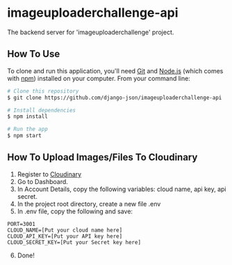 # imageuploaderchallenge-api
The backend server for 'imageuploaderchallenge' project.

## How To Use

<!-- Example: -->

To clone and run this application, you'll need [Git](https://git-scm.com) and [Node.js](https://nodejs.org/en/download/) (which comes with [npm](http://npmjs.com)) installed on your computer. From your command line:

```bash
# Clone this repository
$ git clone https://github.com/django-json/imageuploaderchallenge-api

# Install dependencies
$ npm install

# Run the app
$ npm start
```

## How To Upload Images/Files To Cloudinary
1. Register to [Cloudinary](https://cloudinary.com/)
2. Go to Dashboard.
3. In Account Details, copy the following variables: cloud name, api key, api secret.
4. In the project root directory, create a new file .env
5. In .env file, copy the following and save:
  ```
  PORT=3001
  CLOUD_NAME=[Put your cloud name here]
  CLOUD_API_KEY=[Put your API key here]
  CLOUD_SECRET_KEY=[Put your Secret key here] 
  ```
6. Done!
